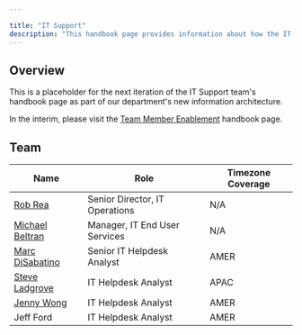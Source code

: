 ```yaml
---

title: "IT Support"
description: "This handbook page provides information about how the IT Support team works."
---
```








## Overview

This is a placeholder for the next iteration of the IT Support team's handbook page as part of our department's new information architecture.

In the interim, please visit the [Team Member Enablement](/handbook/business-technology/team-member-enablement/) handbook page.

## Team

| Name                                                | Role                            | Timezone Coverage |
|-----------------------------------------------------|---------------------------------|-------------------|
| [Rob Rea](/handbook/company/team/#rrea1)                     | Senior Director, IT Operations  | N/A               |
| [Michael Beltran](/handbook/company/team/#mbeee)             | Manager, IT End User Services   | N/A               |
| [Marc DiSabatino](/handbook/company/team/#marc_disabatino)   | Senior IT Helpdesk Analyst      | AMER              |
| [Steve Ladgrove](/handbook/company/team/#sladgrove)          | IT Helpdesk Analyst             | APAC              |
| [Jenny Wong](/handbook/company/team/#jwong6)                 | IT Helpdesk Analyst             | AMER              |
| Jeff Ford                                           | IT Helpdesk Analyst             | AMER              |
